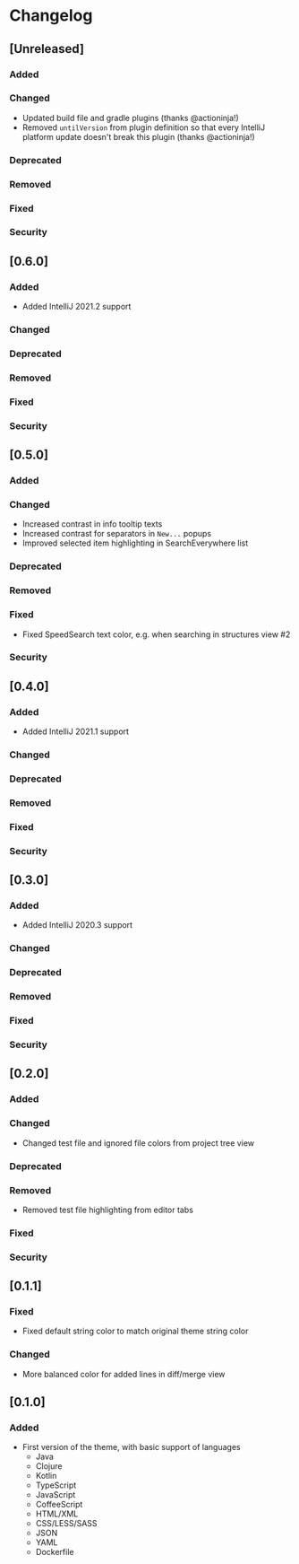 # Changelog

## [Unreleased]
### Added

### Changed

- Updated build file and gradle plugins (thanks @actioninja!)
- Removed `untilVersion` from plugin definition so that every IntelliJ 
  platform update doesn't break this plugin (thanks @actioninja!)

### Deprecated

### Removed

### Fixed

### Security
## [0.6.0]
### Added
- Added IntelliJ 2021.2 support
### Changed

### Deprecated

### Removed

### Fixed

### Security
## [0.5.0]
### Added

### Changed
- Increased contrast in info tooltip texts                            
- Increased contrast for separators in `New...` popups                          
- Improved selected item highlighting in SearchEverywhere list

### Deprecated

### Removed

### Fixed
- Fixed SpeedSearch text color, e.g. when searching in structures view #2

### Security
## [0.4.0]
### Added
- Added IntelliJ 2021.1 support
### Changed

### Deprecated

### Removed

### Fixed

### Security
## [0.3.0]
### Added
- Added IntelliJ 2020.3 support

### Changed

### Deprecated

### Removed

### Fixed

### Security
## [0.2.0]
### Added

### Changed
- Changed test file and ignored file colors from project tree view

### Deprecated

### Removed
- Removed test file highlighting from editor tabs

### Fixed

### Security
## [0.1.1]
### Fixed
- Fixed default string color to match original theme string color

### Changed
- More balanced color for added lines in diff/merge view 

## [0.1.0]
### Added
- First version of the theme, with basic support of languages
  - Java
  - Clojure
  - Kotlin
  - TypeScript
  - JavaScript
  - CoffeeScript
  - HTML/XML
  - CSS/LESS/SASS
  - JSON
  - YAML
  - Dockerfile
  